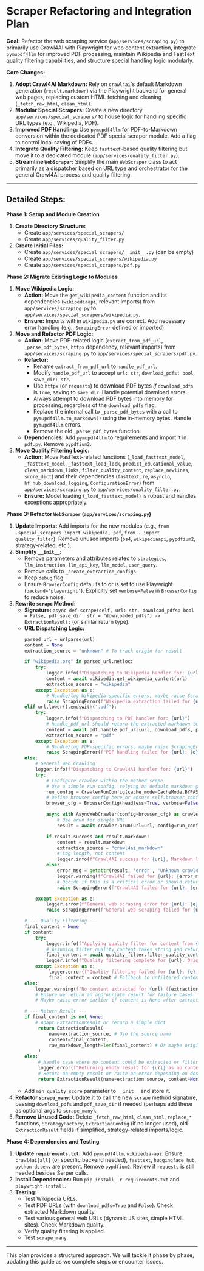 # Scraper Refactoring and Integration Plan

**Goal:** Refactor the web scraping service (`app/services/scraping.py`) to primarily use Crawl4AI with Playwright for web content extraction, integrate `pymupdf4llm` for improved PDF processing, maintain Wikipedia and FastText quality filtering capabilities, and structure special handling logic modularly.

**Core Changes:**

1.  **Adopt Crawl4AI Markdown:** Rely on `crawl4ai`'s default Markdown generation (`result.markdown`) via the Playwright backend for general web pages, replacing custom HTML fetching and cleaning (`_fetch_raw_html`, `clean_html`).
2.  **Modular Special Scrapers:** Create a new directory `app/services/special_scrapers/` to house logic for handling specific URL types (e.g., Wikipedia, PDF).
3.  **Improved PDF Handling:** Use `pymupdf4llm` for PDF-to-Markdown conversion within the dedicated PDF special scraper module. Add a flag to control local saving of PDFs.
4.  **Integrate Quality Filtering:** Keep `fasttext`-based quality filtering but move it to a dedicated module (`app/services/quality_filter.py`).
5.  **Streamline `WebScraper`:** Simplify the main `WebScraper` class to act primarily as a dispatcher based on URL type and orchestrator for the general Crawl4AI process and quality filtering.

---

## Detailed Steps:

**Phase 1: Setup and Module Creation**

1.  **Create Directory Structure:**
    *   Create `app/services/special_scrapers/`
    *   Create `app/services/quality_filter.py`
2.  **Create Initial Files:**
    *   Create `app/services/special_scrapers/__init__.py` (can be empty)
    *   Create `app/services/special_scrapers/wikipedia.py`
    *   Create `app/services/special_scrapers/pdf.py`

**Phase 2: Migrate Existing Logic to Modules**

1.  **Move Wikipedia Logic:**
    *   **Action:** Move the `get_wikipedia_content` function and its dependencies (`wikipediaapi`, relevant imports) from `app/services/scraping.py` to `app/services/special_scrapers/wikipedia.py`.
    *   **Ensure:** Imports within `wikipedia.py` are correct. Add necessary error handling (e.g., `ScrapingError` defined or imported).
2.  **Move and Refactor PDF Logic:**
    *   **Action:** Move PDF-related logic (`extract_from_pdf_url`, `_parse_pdf_bytes`, `httpx` dependency, relevant imports) from `app/services/scraping.py` to `app/services/special_scrapers/pdf.py`.
    *   **Refactor:**
        *   Rename `extract_from_pdf_url` to `handle_pdf_url`.
        *   Modify `handle_pdf_url` to accept `url: str`, `download_pdfs: bool`, `save_dir: str`.
        *   Use `httpx` (or `requests`) to download PDF bytes *if* `download_pdfs` is `True`, saving to `save_dir`. Handle potential download errors.
        *   Always attempt to download PDF bytes into memory for processing, regardless of the `download_pdfs` flag.
        *   Replace the internal call to `_parse_pdf_bytes` with a call to `pymupdf4llm.to_markdown()` using the in-memory bytes. Handle `pymupdf4llm` errors.
        *   Remove the old `_parse_pdf_bytes` function.
    *   **Dependencies:** Add `pymupdf4llm` to requirements and import it in `pdf.py`. Remove `pypdfium2`.
3.  **Move Quality Filtering Logic:**
    *   **Action:** Move FastText-related functions (`_load_fasttext_model`, `_fasttext_model`, `_fasttext_load_lock`, `predict_educational_value`, `clean_markdown_links`, `filter_quality_content`, `replace_newlines`, `score_dict`) and their dependencies (`fasttext`, `re`, `asyncio`, `hf_hub_download`, `logging`, `ConfigurationError`) from `app/services/scraping.py` to `app/services/quality_filter.py`.
    *   **Ensure:** Model loading (`_load_fasttext_model`) is robust and handles exceptions appropriately.

**Phase 3: Refactor `WebScraper` (`app/services/scraping.py`)**

1.  **Update Imports:** Add imports for the new modules (e.g., `from .special_scrapers import wikipedia, pdf`, `from . import quality_filter`). Remove unused imports (`bs4`, `wikipediaapi`, `pypdfium2`, strategy-related, etc.).
2.  **Simplify `__init__`:**
    *   Remove parameters and attributes related to `strategies`, `llm_instruction`, `llm_api_key`, `llm_model`, `user_query`.
    *   Remove calls to `_create_extraction_configs`.
    *   Keep `debug` flag.
    *   Ensure `BrowserConfig` defaults to or is set to use Playwright (`backend='playwright'`). Explicitly set `verbose=False` in `BrowserConfig` to reduce noise.
3.  **Rewrite `scrape` Method:**
    *   **Signature:** `async def scrape(self, url: str, download_pdfs: bool = False, pdf_save_dir: str = "downloaded_pdfs") -> ExtractionResult:` (or similar return type).
    *   **URL Dispatching Logic:**
        ```python
        parsed_url = urlparse(url)
        content = None
        extraction_source = "unknown" # To track origin for result

        if "wikipedia.org" in parsed_url.netloc:
            try:
                logger.info(f"Dispatching to Wikipedia handler for: {url}")
                content = await wikipedia.get_wikipedia_content(url)
                extraction_source = "wikipedia"
            except Exception as e:
                # Handle/log Wikipedia-specific errors, maybe raise ScrapingError
                raise ScrapingError(f"Wikipedia extraction failed for {url}: {e}") from e
        elif url.lower().endswith('.pdf'):
            try:
                logger.info(f"Dispatching to PDF handler for: {url}")
                # handle_pdf_url should return the extracted markdown text
                content = await pdf.handle_pdf_url(url, download_pdfs, pdf_save_dir)
                extraction_source = "pdf"
            except Exception as e:
                # Handle/log PDF-specific errors, maybe raise ScrapingError
                raise ScrapingError(f"PDF handling failed for {url}: {e}") from e
        else:
            # General Web Crawling
            logger.info(f"Dispatching to Crawl4AI handler for: {url}")
            try:
                # Configure crawler within the method scope
                # Use a simple run config, relying on default markdown generation
                run_config = CrawlerRunConfig(cache_mode=CacheMode.BYPASS) 
                # Define browser config here or ensure self.browser_config is Playwright
                browser_cfg = BrowserConfig(headless=True, verbose=False, backend='playwright') 

                async with AsyncWebCrawler(config=browser_cfg) as crawler:
                    # Use arun for single URL
                    result = await crawler.arun(url=url, config=run_config) 

                if result.success and result.markdown:
                    content = result.markdown
                    extraction_source = "crawl4ai_markdown"
                    # Log length, not content
                    logger.info(f"Crawl4AI success for {url}, Markdown length: {len(content)}")
                else:
                    error_msg = getattr(result, 'error', 'Unknown crawl4ai error')
                    logger.warning(f"Crawl4AI failed for {url}: {error_msg}")
                    # Decide if this is a critical error or should return empty/None
                    raise ScrapingError(f"Crawl4AI failed for {url}: {error_msg}")

            except Exception as e:
                logger.error(f"General web scraping error for {url}: {e}", exc_info=True)
                raise ScrapingError(f"General web scraping failed for {url}: {e}") from e

        # --- Quality Filtering ---
        final_content = None
        if content:
            try:
                logger.info(f"Applying quality filter for content from {url} ({extraction_source})")
                # Assuming filter_quality_content takes string and returns string
                final_content = await quality_filter.filter_quality_content(content, self.min_quality_score) # Need self.min_quality_score from init
                logger.info(f"Quality filtering complete for {url}. Original length: {len(content)}, Filtered length: {len(final_content)}")
            except Exception as e:
                 logger.error(f"Quality filtering failed for {url}: {e}. Using unfiltered content.", exc_info=True)
                 final_content = content # Fallback to unfiltered content
        else:
            logger.warning(f"No content extracted for {url} ({extraction_source}) prior to quality filtering.")
            # Ensure we return an appropriate result for failure cases
            # Maybe raise error earlier if content is None after extraction attempt

        # --- Return Result ---
        if final_content is not None:
            # Adapt ExtractionResult or return a simple dict
             return ExtractionResult(
                 name=extraction_source, # Use the source name
                 content=final_content,
                 raw_markdown_length=len(final_content) # Or maybe original content length?
             )
        else:
             # Handle case where no content could be extracted or filtered
             logger.error(f"Returning empty result for {url} as no content was finalized.")
             # Return an empty result or raise an error depending on desired behavior
             return ExtractionResult(name=extraction_source, content=None) # Indicate failure
        ```
    *   Add `min_quality_score` parameter to `__init__` and store it.
4.  **Refactor `scrape_many`:** Update it to call the new `scrape` method signature, passing `download_pdfs` and `pdf_save_dir` if needed (perhaps add these as optional args to `scrape_many`).
5.  **Remove Unused Code:** Delete `_fetch_raw_html`, `clean_html`, `replace_*` functions, `StrategyFactory`, `ExtractionConfig` (if no longer used), old `ExtractionResult` fields if simplified, strategy-related imports/logic.

**Phase 4: Dependencies and Testing**

1.  **Update `requirements.txt`:** Add `pymupdf4llm`, `wikipedia-api`. Ensure `crawl4ai[all]` (or specific backend needed), `fasttext`, `huggingface_hub`, `python-dotenv` are present. Remove `pypdfium2`. Review if `requests` is still needed besides Serper calls.
2.  **Install Dependencies:** Run `pip install -r requirements.txt` and `playwright install`.
3.  **Testing:**
    *   Test Wikipedia URLs.
    *   Test PDF URLs (with `download_pdfs=True` and `False`). Check extracted Markdown quality.
    *   Test various general web URLs (dynamic JS sites, simple HTML sites). Check Markdown quality.
    *   Verify quality filtering is applied.
    *   Test `scrape_many`.

---

This plan provides a structured approach. We will tackle it phase by phase, updating this guide as we complete steps or encounter issues.